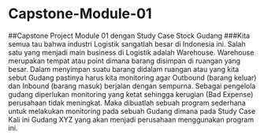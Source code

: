 # Capstone-Module-01
##Capstone Project Module 01 dengan Study Case Stock Gudang
###Kita semua tau bahwa industri Logistik sangatlah besar di Indonesia ini.
Salah satu yang menjadi main business di Logistik adalah Warehouse.
Warehouse merupakan tempat atau point dimana barang disimpan di ruangan yang besar.
Dalam menyimpan suatu barang didalam ruangan atau yang kita sebut Gudang pastinya harus kita monitoring agar Outbound (barang keluar) dan Inbound (barang masuk) berjalan dengan sempurna.
Sebagai pengelola gudang diperlukan monitoring yang ketat sehingga kerugian (Bad Expense) perusahaan tidak meningkat.
Maka dibuatlah sebuah program sederhana untuk melakukan monitoring pada sebuah Gudang dimana pada Study Case Kali ini Gudang XYZ yang akan menjadi perusahaan menggunakan program ini.
